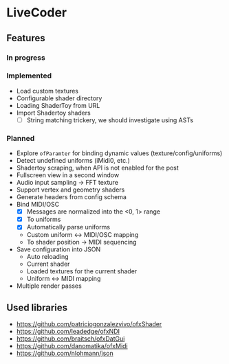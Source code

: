 # LiveCoder

## Features
### In progress

### Implemented
- Load custom textures
- Configurable shader directory
- Loading ShaderToy from URL
- Import Shadertoy shaders
  - [ ] String matching trickery, we should investigate using ASTs
### Planned
- Explore `ofParamter` for binding dynamic values (texture/config/uniforms)
- Detect undefined uniforms (iMidi0, etc.)
- Shadertoy scraping, when API is not enabled for the post
- Fullscreen view in a second window
- Audio input sampling -> FFT texture
- Support vertex and geometry shaders
- Generate headers from config schema
- Bind MIDI/OSC
	- [x] Messages are normalized into the <0, 1> range
	- [x] To uniforms
	- [x] Automatically parse uniforms
	- Custom uniform <-> MIDI/OSC mapping
	- To shader position -> MIDI sequencing
- Save configuration into JSON
  - Auto reloading
  - Current shader
  - Loaded textures for the current shader
  - Uniform <-> MIDI mapping
- Multiple render passes

## Used libraries
- https://github.com/patriciogonzalezvivo/ofxShader
- https://github.com/leadedge/ofxNDI
- https://github.com/braitsch/ofxDatGui
- https://github.com/danomatika/ofxMidi
- https://github.com/nlohmann/json

